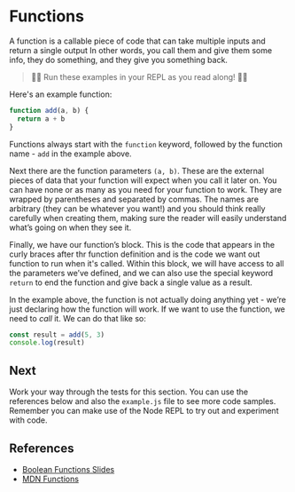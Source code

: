 # Functions

A function is a callable piece of code that can take multiple inputs and return a single output In other words, you call them and give them some info, they do something, and they give you something back.

> 👨‍💻 Run these examples in your REPL as you read along! 👨‍💻

Here's an example function:

```javascript
function add(a, b) {
  return a + b
}
```

Functions always start with the `function` keyword, followed by the function name - `add` in the example above.

Next there are the function parameters `(a, b)`. These are the external pieces of data that your function will expect when you call it later on. You can have none or as many as you need for your function to work. They are wrapped by parentheses and separated by commas. The names are arbitrary (they can be whatever you want!) and you should think really carefully when creating them, making sure the reader will easily understand what’s going on when they see it.

Finally, we have our function’s block. This is the code that appears in the curly braces after thr function definition and is the code we want out function to run when it's called. Within this block, we will have access to all the parameters we’ve defined, and we can also use the special keyword `return` to end the function and give back a single value as a result.

In the example above, the function is not actually doing anything yet - we’re just declaring how the function will work. If we want to use the function, we need to *call* it. We can do that like so:

```javascript
const result = add(5, 3)
console.log(result)
```

## Next

Work your way through the tests for this section. You can use the references below and also
the `example.js` file to see more code samples. Remember you can make use of the Node REPL
to try out and experiment with code.

## References

* [Boolean Functions Slides](https://docs.google.com/presentation/d/1y3MTvIPCIYl2a3Cn6hW6kYbxrGKZELqWlXAUKlYUTF0/edit?usp=sharing)
* [MDN Functions](https://developer.mozilla.org/en-US/docs/Web/JavaScript/Guide/Functions)

